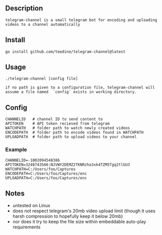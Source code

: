 ## Description
    telegram-channel is a small telegram bot for encoding and uploading videos to a channel automatically
## Install
    go install github.com/teedine/telegram-channel@latest
## Usage
    ./telegram-channel [config file]

    if no path is given to a configuration file, telegram-channel will assume a file named  `config` exists in working directory.
## Config
    CHANNELID	# channel ID to send content to	    
    APITOKEN	# API token recieved from telegram
    WATCHPATH	# folder path to watch newly created videos
    ENCODEPATH	# folder path to encode videos found in WATCHPATH
    UPLOADPATH	# folder path to upload videos to your channel
### Example
    CHANNELID=-1002094548386
    APITOKEN=3248743566:NJVWY2DEMZ2TKNRzha3xk4TZM5Tgq2tlGU3
    WATCHPATH=C:/Users/foo/Captures
    ENCODEPATH=C:/Users/foo/Captures/enc
    UPLOADPATH=C:/Users/foo/Captures/enc

## Notes
 - untested on Linux
 - does not respect telegram's 20mb video upload limit (though it uses harsh compression to hopefully keep it below 20mb)
 - nor does it try to keep the file size within embeddable auto-play requirements
